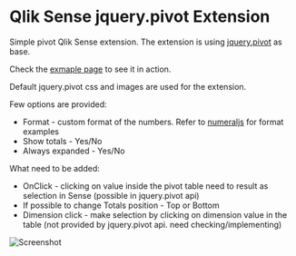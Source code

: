 Qlik Sense jquery.pivot Extension
=================================

Simple pivot Qlik Sense extension. 
The extension is using [jquery.pivot](https://github.com/janusschmidt/jquery.pivot) as base.

Check the [exmaple page](http://metalogic.dk/jquery.pivot/demo/demo.htm) to see it in action. 

Default jquery.pivot css and images are used for the extension.

Few options are provided:
* Format - custom format of the numbers. Refer to [numeraljs](http://numeraljs.com) for format examples
* Show totals - Yes/No
* Always expanded - Yes/No

What need to be added:
* OnClick - clicking on value inside the pivot table need to result as selection in Sense (possible in jquery.pivot api)
* If possible to change Totals position - Top or Bottom
* Dimension click - make selection by clicking on dimension value in the table (not provided by jquery.pivot api. need checking/implementing)

![Screenshot](https://cloud.githubusercontent.com/assets/22850/4894534/b36f2350-63d4-11e4-8a6c-6ebb6f794d69.png "Screenshot")
